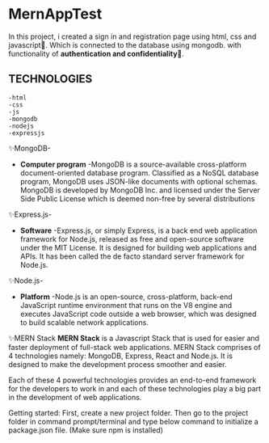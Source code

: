 # MernAppTest

In this project, i created a sign in and registration page using html, css and javascript🎁. Which is connected to the database using mongodb.
with functionality of **authentication and confidentiality**👬.


## TECHNOLOGIES 
    -html
    -css
    -js
    -mongodb
    -nodejs
    -expressjs


✨MongoDB-
  - **Computer program**
 -MongoDB is a source-available cross-platform document-oriented database program. Classified as a NoSQL database program, MongoDB uses JSON-like documents with          optional schemas. MongoDB is developed by MongoDB Inc. and licensed under the Server Side Public License which is deemed non-free by several distributions

✨Express.js-
  - **Software**
    -Express.js, or simply Express, is a back end web application framework for Node.js, released as free and open-source software under the MIT License. It is         designed for building web applications and APIs. It has been called the de facto standard server framework for Node.js.

✨Node.js-
  - **Platform**
    -Node.js is an open-source, cross-platform, back-end JavaScript runtime environment that runs on the V8 engine and executes JavaScript code outside a web browser,       which was designed to build scalable network applications.

✨MERN Stack
**MERN Stack** is a Javascript Stack that is used for easier and faster deployment of full-stack web applications. MERN Stack comprises of 4 technologies namely: MongoDB, Express, React and Node.js. It is designed to make the development process smoother and easier.

Each of these 4 powerful technologies provides an end-to-end framework for the developers to work in and each of these technologies play a big part in the development of web applications.

Getting started: First, create a new project folder. Then go to the project folder in command prompt/terminal and type below command to initialize a package.json file. (Make sure npm is installed) 

